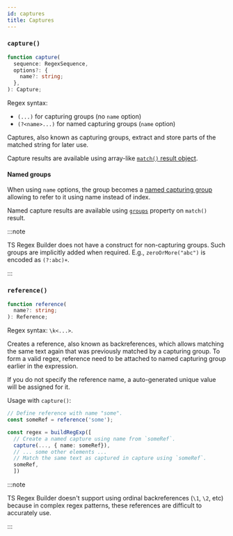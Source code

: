 ```yaml
---
id: captures
title: Captures
---
```


### `capture()`

```ts
function capture(
  sequence: RegexSequence,
  options?: {
    name?: string;
  },
): Capture;
```

Regex syntax:

- `(...)` for capturing groups (no `name` option)
- `(?<name>...)` for named capturing groups (`name` option)

Captures, also known as capturing groups, extract and store parts of the matched string for later use.

Capture results are available using array-like [`match()` result object](https://developer.mozilla.org/en-US/docs/Web/JavaScript/Reference/Global_Objects/String/match#using_match).

#### Named groups

When using `name` options, the group becomes a [named capturing group](https://developer.mozilla.org/en-US/docs/Web/JavaScript/Reference/Regular_expressions/Named_capturing_group) allowing to refer to it using name instead of index.

Named capture results are available using [`groups`](https://developer.mozilla.org/en-US/docs/Web/JavaScript/Reference/Global_Objects/String/match#using_named_capturing_groups) property on `match()` result.

:::note

TS Regex Builder does not have a construct for non-capturing groups. Such groups are implicitly added when required. E.g., `zeroOrMore("abc")` is encoded as `(?:abc)+`.

:::

### `reference()`

```ts
function reference(
  name?: string;
): Reference;
```

Regex syntax: `\k<...>`.

Creates a reference, also known as backreferences, which allows matching the same text again that was previously matched by a capturing group. To form a valid regex, reference need to be attached to named capturing group earlier in the expression.

If you do not specify the reference name, a auto-generated unique value will be assigned for it.

Usage with `capture()`:

```ts
// Define reference with name "some".
const someRef = reference('some');

const regex = buildRegExp([
  // Create a named capture using name from `someRef`.
  capture(..., { name: someRef}),
  // ... some other elements ...
  // Match the same text as captured in capture using `someRef`.
  someRef,
  ])
```

:::note

TS Regex Builder doesn't support using ordinal backreferences (`\1`, `\2`, etc) because in complex regex patterns, these references are difficult to accurately use.

:::
